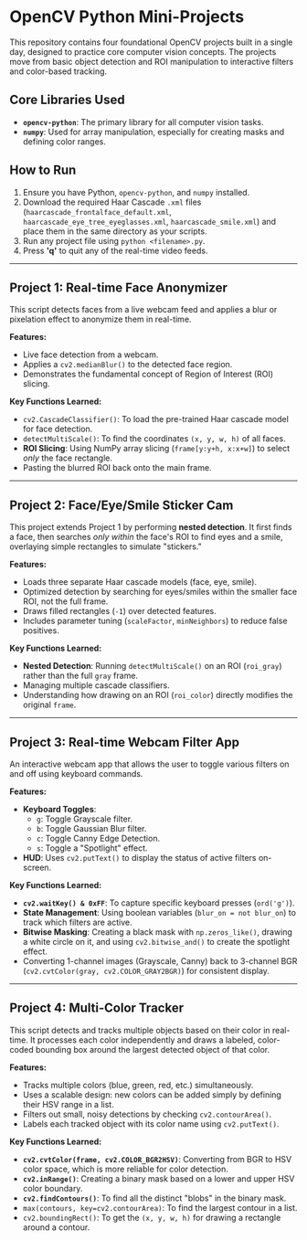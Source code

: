 # OpenCV Python Mini-Projects

This repository contains four foundational OpenCV projects built in a single day, designed to practice core computer vision concepts. The projects move from basic object detection and ROI manipulation to interactive filters and color-based tracking.

## Core Libraries Used
* **`opencv-python`**: The primary library for all computer vision tasks.
* **`numpy`**: Used for array manipulation, especially for creating masks and defining color ranges.

## How to Run
1.  Ensure you have Python, `opencv-python`, and `numpy` installed.
2.  Download the required Haar Cascade `.xml` files (`haarcascade_frontalface_default.xml`, `haarcascade_eye_tree_eyeglasses.xml`, `haarcascade_smile.xml`) and place them in the same directory as your scripts.
3.  Run any project file using `python <filename>.py`.
4.  Press **'q'** to quit any of the real-time video feeds.

---

## Project 1: Real-time Face Anonymizer

This script detects faces from a live webcam feed and applies a blur or pixelation effect to anonymize them in real-time.

**Features:**
* Live face detection from a webcam.
* Applies a `cv2.medianBlur()` to the detected face region.
* Demonstrates the fundamental concept of Region of Interest (ROI) slicing.

**Key Functions Learned:**
* `cv2.CascadeClassifier()`: To load the pre-trained Haar cascade model for face detection.
* `detectMultiScale()`: To find the coordinates `(x, y, w, h)` of all faces.
* **ROI Slicing**: Using NumPy array slicing (`frame[y:y+h, x:x+w]`) to select *only* the face rectangle.
* Pasting the blurred ROI back onto the main frame.

---

## Project 2: Face/Eye/Smile Sticker Cam

This project extends Project 1 by performing **nested detection**. It first finds a face, then searches *only within* the face's ROI to find eyes and a smile, overlaying simple rectangles to simulate "stickers."

**Features:**
* Loads three separate Haar cascade models (face, eye, smile).
* Optimized detection by searching for eyes/smiles within the smaller face ROI, not the full frame.
* Draws filled rectangles (`-1`) over detected features.
* Includes parameter tuning (`scaleFactor`, `minNeighbors`) to reduce false positives.

**Key Functions Learned:**
* **Nested Detection**: Running `detectMultiScale()` on an ROI (`roi_gray`) rather than the full `gray` frame.
* Managing multiple cascade classifiers.
* Understanding how drawing on an ROI (`roi_color`) directly modifies the original `frame`.

---

## Project 3: Real-time Webcam Filter App

An interactive webcam app that allows the user to toggle various filters on and off using keyboard commands.

**Features:**
* **Keyboard Toggles**:
    * `g`: Toggle Grayscale filter.
    * `b`: Toggle Gaussian Blur filter.
    * `c`: Toggle Canny Edge Detection.
    * `s`: Toggle a "Spotlight" effect.
* **HUD**: Uses `cv2.putText()` to display the status of active filters on-screen.

**Key Functions Learned:**
* **`cv2.waitKey() & 0xFF`**: To capture specific keyboard presses (`ord('g')`).
* **State Management**: Using boolean variables (`blur_on = not blur_on`) to track which filters are active.
* **Bitwise Masking**: Creating a black mask with `np.zeros_like()`, drawing a white circle on it, and using `cv2.bitwise_and()` to create the spotlight effect.
* Converting 1-channel images (Grayscale, Canny) back to 3-channel BGR (`cv2.cvtColor(gray, cv2.COLOR_GRAY2BGR)`) for consistent display.

---

## Project 4: Multi-Color Tracker

This script detects and tracks multiple objects based on their color in real-time. It processes each color independently and draws a labeled, color-coded bounding box around the largest detected object of that color.

**Features:**
* Tracks multiple colors (blue, green, red, etc.) simultaneously.
* Uses a scalable design: new colors can be added simply by defining their HSV range in a list.
* Filters out small, noisy detections by checking `cv2.contourArea()`.
* Labels each tracked object with its color name using `cv2.putText()`.

**Key Functions Learned:**
* **`cv2.cvtColor(frame, cv2.COLOR_BGR2HSV)`**: Converting from BGR to HSV color space, which is more reliable for color detection.
* **`cv2.inRange()`**: Creating a binary mask based on a lower and upper HSV color boundary.
* **`cv2.findContours()`**: To find all the distinct "blobs" in the binary mask.
* `max(contours, key=cv2.contourArea)`: To find the largest contour in a list.
* `cv2.boundingRect()`: To get the `(x, y, w, h)` for drawing a rectangle around a contour.
